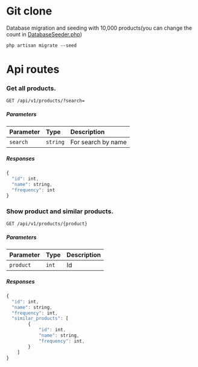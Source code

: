 # Git clone

Database migration and seeding with 10,000 products(you can change the count in [DatabaseSeeder.php](database/seeders/DatabaseSeeder.php))
```console
php artisan migrate --seed
```

# Api routes

### Get all products.

```http
GET /api/v1/products/?search=
```

##### Parameters
| Parameter | Type | Description        |
| :--- | :--- |:-------------------|
| `search` | `string` | For search by name |

##### Responses

```javascript
{
  "id": int,
  "name": string,
  "frequency": int
}
```

### Show product and similar products.

```http
GET /api/v1/products/{product}
```

##### Parameters
| Parameter | Type  | Description |
| :--- |:------|:------------|
| `product` | `int` | Id          |

##### Responses

```javascript
{
  "id": int,
  "name": string,
  "frequency": int,
  "similar_products": [
        {
            "id": int,
            "name": string,
            "frequency": int,
        }
    ]
}
```
